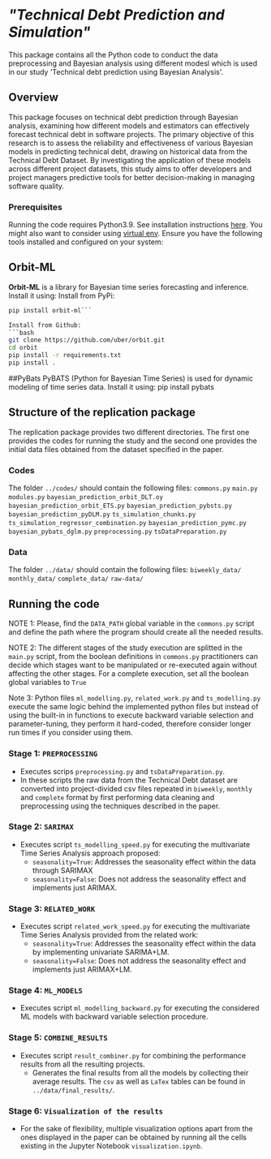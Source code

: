 #  *"Technical Debt Prediction and Simulation"*

This package contains all the Python code to conduct the data preprocessing and Bayesian analysis using different modesl which is used in our study 'Technical debt prediction using Bayesian Analysis'.

## Overview

 This package focuses on technical debt prediction through Bayesian analysis, examining how different models and estimators can effectively forecast technical debt in software projects. The primary objective of this research is to assess the reliability and effectiveness of various Bayesian models in predicting technical debt, drawing on historical data from the Technical Debt Dataset. By investigating the application of these models across different project datasets, this study aims to offer developers and project managers predictive tools for better decision-making in managing software quality. 

### Prerequisites

Running the code requires Python3.9. See installation instructions [here](https://www.python.org/downloads/).
You might also want to consider using [virtual env](https://packaging.python.org/guides/installing-using-pip-and-virtualenv/).
Ensure you have the following tools installed and configured on your system:
## Orbit-ML
**Orbit-ML** is a library for Bayesian time series forecasting and inference. Install it using:
Install from PyPi:
```bash
pip install orbit-ml```

Install from Github:
```bash
git clone https://github.com/uber/orbit.git
cd orbit
pip install -r requirements.txt
pip install .
```

##PyBats
PyBATS (Python for Bayesian Time Series) is used for dynamic modeling of time series data. Install it using:
pip install pybats



## Structure of the replication package

The replication package provides two different directories. The first one provides the codes for running the study and the second one
provides the initial data files obtained from the dataset specified in the paper.

### Codes

The folder `../codes/` should contain the following files:
```commons.py```
```main.py```
```modules.py```
```bayesian_prediction_orbit_DLT.oy```
```bayesian_prediction_orbit_ETS.py```
```bayesian_prediction_pybsts.py```
```bayesian_prediction_pyDLM.py```
```ts_simulation_chunks.py```
```ts_simulation_regressor_combination.py```
```bayesian_prediction_pymc.py```
```bayesian_pybats_dglm.py```
```preprocessing.py```
```tsDataPreparation.py```

### Data
The folder `../data/` should contain the following files:
```biweekly_data/```
```monthly_data/```
```complete_data/```
```raw-data/```





## Running the code

NOTE 1: Please, find the `DATA_PATH` global variable in the `commons.py` script and define the path where the program should create all the needed results.

NOTE 2: The different stages of the study execution are splitted in the ```main.py``` script, from the boolean definitions in
```commons.py``` practitioners can decide which stages want to be manipulated or re-executed again without affecting the other stages.
For a complete execution, set all the boolean global variables to ```True```

Note 3: Python files ```ml_modelling.py```, ```related_work.py``` and ```ts_modelling.py``` execute the same logic behind the implemented python files but instead of using the built-in in functions to execute backward variable selection and parameter-tuning, they perform it hard-coded, therefore consider longer run times if you consider using them.

### Stage 1: ```PREPROCESSING```

- Executes scrips ```preprocessing.py``` and ```tsDataPreparation.py```.
- In these scripts the raw data from the Technical Debt dataset are converted into project-divided csv files repeated in 
```biweekly```, ```monthly``` and ```complete``` format by first performing data cleaning and preprocessing using the techniques
described in the paper.

### Stage 2: ```SARIMAX```

- Executes script ```ts_modelling_speed.py``` for executing the multivariate Time Series Analysis approach proposed:
  - ```seasonality=True```: Addresses the seasonality effect within the data through SARIMAX
  - ```seasonality=False```: Does not address the seasonality effect and implements just ARIMAX.

### Stage 3: ```RELATED_WORK```

- Executes script ```related_work_speed.py``` for executing the multivariate Time Series Analysis provided from the related work:
  - ```seasonality=True```: Addresses the seasonality effect within the data by implementing univariate SARIMA+LM.
  - ```seasonality=False```: Does not address the seasonality effect and implements just ARIMAX+LM.

### Stage 4: ```ML_MODELS```

- Executes script ```ml_modelling_backward.py``` for executing the considered ML models with backward variable selection procedure.

### Stage 5: ```COMBINE_RESULTS```

- Executes script ```result_combiner.py``` for combining the performance results from all the resulting projects.
  - Generates the final results from all the models by collecting their average results. The ```csv``` as well as ```LaTex``` tables can be found in ```../data/final_results/```.

### Stage 6: ```Visualization of the results```

- For the sake of flexibility, multiple visualization options apart from the ones displayed in the paper can be obtained by running all the cells existing in the Jupyter Notebook ```visualization.ipynb```.


